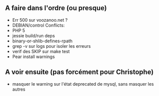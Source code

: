 ## A faire dans l'ordre (ou presque)

* Err 500 sur voozanoo.net ?
* DEBIAN/control Conflicts:
* PHP 5
* jessie build/run deps
* binary-or-shlib-defines-rpath
* grep -v sur logs pour isoler les erreurs
* verif des SKIP sur make test
* Pear install warnings

## A voir ensuite (pas forcément pour Christophe)

* masquer le warning sur l'état deprecated de mysql, sans masquer les autres
